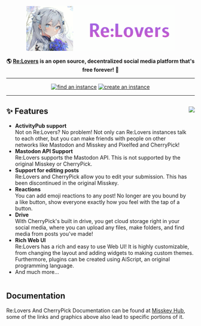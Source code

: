 <div align="center">
<a href="https://misskey-hub.net">
	<img src="./assets/relovers.png" alt="Re:Lovers logo" width="400"/>
</a>

**🌎 **[Re:Lovers](https://misskey-hub.net/)** is an open source, decentralized social media platform that's free forever! 🚀**

---

<a href="https://misskey-hub.net/instances.html">
		<img src="https://custom-icon-badges.herokuapp.com/badge/find_an-instance-acea31?logoColor=acea31&style=for-the-badge&logo=misskey&labelColor=363B40" alt="find an instance"/></a>

<a href="https://misskey-hub.net/docs/install.html">
		<img src="https://custom-icon-badges.herokuapp.com/badge/create_an-instance-FBD53C?logoColor=FBD53C&style=for-the-badge&logo=server&labelColor=363B40" alt="create an instance"/></a>

---

</div>

<div>

<a href="https://xn--931a.moe/"><img src="https://github.com/kokonect-link/cherrypick/blob/develop/assets/ai.png?raw=true" align="right" height="320px"/></a>

## ✨ Features
- **ActivityPub support**\
Not on Re:Lovers? No problem! Not only can Re:Lovers instances talk to each other, but you can make friends with people on other networks like Mastodon and Misskey and Pixelfed and CherryPick!
- **Mastodon API Support**\
Re:Lovers supports the Mastodon API. This is not supported by the original Misskey or CherryPick.
- **Support for editing posts**\
Re:Lovers and CherryPick allow you to edit your submission. This has been discontinued in the original Misskey.
- **Reactions**\
You can add emoji reactions to any post! No longer are you bound by a like button, show everyone exactly how you feel with the tap of a button.
- **Drive**\
With CherryPick's built in drive, you get cloud storage right in your social media, where you can upload any files, make folders, and find media from posts you've made!
- **Rich Web UI**\
	Re:Lovers has a rich and easy to use Web UI!
	It is highly customizable, from changing the layout and adding widgets to making custom themes.
	Furthermore, plugins can be created using AiScript, an original programming language.
- And much more...

</div>

<div style="clear: both;"></div>

## Documentation

Re:Lovers And CherryPick Documentation can be found at [Misskey Hub](https://misskey-hub.net/), some of the links and graphics above also lead to specific portions of it.
